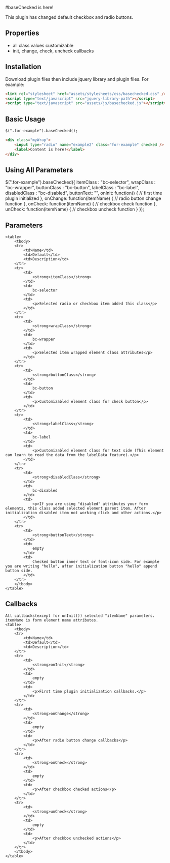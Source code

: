#baseChecked is here!

This plugin has changed default checkbox and radio buttons.

## Properties
* all class values customizable
* init, change, check, uncheck callbacks

## Installation
Download plugin files then include jquery library and plugin files. For example: 
```html
<link rel="stylesheet" href="assets/stylesheets/css/basechecked.css" />
<script type="text/javascript" src="jquery-library-path"></script>
<script type="text/javascript" src="assets/js/basechecked.js"></script>
```

## Basic Usage

```html
$(".for-example").baseChecked();
```

```html
<div class="myWrap">
	<input type="radio" name="example2" class="for-example" checked />
	<label>Content is here!</label>
</div>
```




## Using All Parameters

$(".for-example").baseChecked({
	itemClass : "bc-selector",
	wrapClass : "bc-wrapper",
	buttonClass : "bc-button",
	labelClass : "bc-label",
	disabledClass : "bc-disabled",
	buttonText: "",
	onInit: function() {
		// first time plugin initialized
	},
	onChange: function(itemName) {
		// radio button change function
	},
	onCheck: function(itemName) {
		// checkbox check function
	},
	unCheck: function(itemName) {
		// checkbox uncheck function
	}
});

## Parameters
	<table>
		<tbody>
		<tr>
			<td>Name</td>
			<td>Default</td>
			<td>Description</td>
		</tr>
		<tr>
			<td>
				<strong>itemClass</strong>
			</td>
			<td>
				bc-selector
			</td>
			<td>
				<p>Selected radio or checkbox item added this class</p>
			</td>
		</tr>
		<tr>
			<td>
				<strong>wrapClass</strong>
			</td>
			<td>
				bc-wrapper
			</td>
			<td>
				<p>Selected item wrapped element class attributes</p>
			</td>
		</tr>
		<tr>
			<td>
				<strong>buttonClass</strong>
			</td>
			<td>
				bc-button
			</td>
			<td>
				<p>Customizabled element class for check button</p>
			</td>
		</tr>
		<tr>
			<td>
				<strong>labelClass</strong>
			</td>
			<td>
				bc-label
			</td>
			<td>
				<p>Customizabled element class for text side (This element can learn to read the data from the labelData feature).</p>
			</td>
		</tr>
		<tr>
			<td>
				<strong>disabledClass</strong>
			</td>
			<td>
				bc-disabled
			</td>
			<td>
				<p>If you are using "disabled" attributes your form elements, this class added selected element parent item. After initialization disabled item not working click and other actions.</p>
			</td>
		</tr>
		<tr>
			<td>
				<strong>buttonText</strong>
			</td>
			<td>
				empty
			</td>
			<td>
				Checked button inner text or font-icon side. For example you are writing "hello", after initialization button "hello" append button side.
 			</td>
		</tr>
		</tbody>
	</table>

## Callbacks
	All callbacks(except for onInit()) selected "itemName" parameters. itemName is form element name attributes. 
	<table>
		<tbody>
		<tr>
			<td>Name</td>
			<td>Default</td>
			<td>Description</td>
		</tr>
		<tr>
			<td>
				<strong>onInit</strong>
			</td>
			<td>
				empty
			</td>
			<td>
				<p>First time plugin initialization callbacks.</p>
			</td>
		</tr>
		<tr>
			<td>
				<strong>onChange</strong>
			</td>
			<td>
				empty
			</td>
			<td>
				<p>After radio button change callbacks</p>
			</td>
		</tr>
		<tr>
			<td>
				<strong>onCheck</strong>
			</td>
			<td>
				empty
			</td>
			<td>
				<p>After checkbox checked actions</p>
			</td>
		</tr>
		<tr>
			<td>
				<strong>unCheck</strong>
			</td>
			<td>
				empty
			</td>
			<td>
				<p>After checkbox unchecked actions</p>
			</td>
		</tr>
		</tbody>
	</table>


